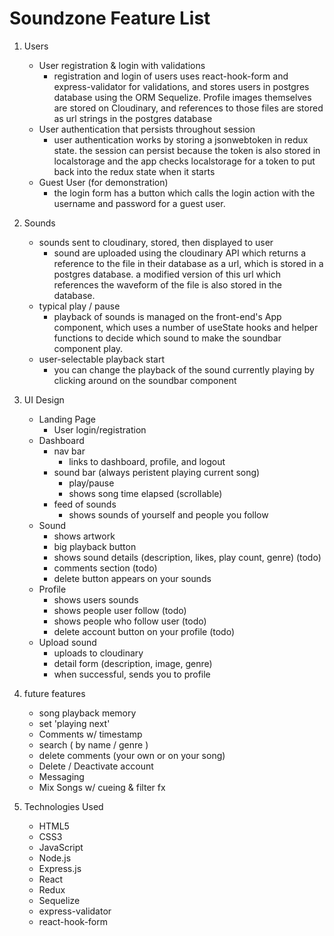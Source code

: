 # Soundzone Feature List
1. Users
    * User registration & login with validations
      - registration and login of users uses react-hook-form and express-validator for validations, and stores users in postgres database using the ORM Sequelize. Profile images themselves are stored on Cloudinary, and references to those files are stored as url strings in the postgres database
    * User authentication that persists throughout session
      - user authentication works by storing a jsonwebtoken in redux state. the session can persist because the token is also stored in localstorage and the app checks localstorage for a token to put back into the redux state when it starts
    * Guest User (for demonstration)
      - the login form has a button which calls the login action with the username and password for a guest user.

2. Sounds
    * sounds sent to cloudinary, stored, then displayed to user
      - sound are uploaded using the cloudinary API which returns a reference to the file in their database as a url, which is stored in a postgres database. a modified version of this url which references the waveform of the file is also stored in the database.
    * typical play / pause
      - playback of sounds is managed on the front-end's App component, which uses a number of useState hooks and helper functions to decide which sound to make the soundbar component play.
    * user-selectable playback start
      - you can change the playback of the sound currently playing by clicking around on the soundbar component

3. UI Design
    * Landing Page
      * User login/registration
    * Dashboard
      * nav bar
        * links to dashboard, profile, and logout
      * sound bar (always peristent playing current song)
        * play/pause
        * shows song time elapsed (scrollable)
      * feed of sounds
        * shows sounds of yourself and people you follow
    * Sound
      * shows artwork
      * big playback button
      * shows sound details (description, likes, play count, genre) (todo)
      * comments section (todo)
      * delete button appears on your sounds
    * Profile
      * shows users sounds
      * shows people user follow (todo)
      * shows people who follow user (todo)
      * delete account button on your profile (todo)
    * Upload sound
      * uploads to cloudinary
      * detail form (description, image, genre)
      * when successful, sends you to profile

4. future features
   * song playback memory
   * set 'playing next'
   * Comments w/ timestamp
   * search ( by name / genre )
   * delete comments (your own or on your song)
   * Delete / Deactivate account
   * Messaging
   * Mix Songs w/ cueing & filter fx

5. Technologies Used
   * HTML5
   * CSS3
   * JavaScript
   * Node.js
   * Express.js
   * React
   * Redux
   * Sequelize
   * express-validator
   * react-hook-form
